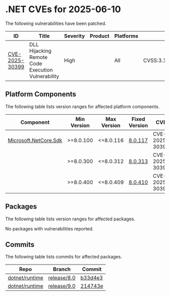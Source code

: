 # .NET CVEs for 2025-06-10

The following vulnerabilities have been patched.

| ID                | Title             | Severity      | Product       | Platforms     | CVSS                         |
| ----------------- | ----------------- | ------------- | ------------- | ------------- | ---------------------------- |
| [CVE-2025-30399][CVE-2025-30399] | DLL Hijacking Remote Code Execution Vulnerability | High |  | All | CVSS:3.1/AV:N/AC:H/PR:N/UI:R/S:U/C:H/I:H/A:H/E:U/RL:O/RC:C |


## Platform Components

The following table lists version ranges for affected platform components.

| Component     | Min Version   | Max Version | Fixed Version | CVE     | Source fix |
| ------------- | ------------- | --------- | --------- | ------------- | -------- |
| [Microsoft.NetCore.Sdk][Microsoft.NetCore.Sdk] | >=8.0.100 | <=8.0.116 | [8.0.117](https://www.nuget.org/packages/Microsoft.NetCore.Sdk/8.0.117) | CVE-2025-30399 | [d00609e][d00609e]  |
|               | >=8.0.300     | <=8.0.312 | [8.0.313](https://www.nuget.org/packages/Microsoft.NetCore.Sdk/8.0.313) | CVE-2025-30399 |  |
|               | >=8.0.400     | <=8.0.409 | [8.0.410](https://www.nuget.org/packages/Microsoft.NetCore.Sdk/8.0.410) | CVE-2025-30399 | [7892f91][7892f91]  |


## Packages

The following table lists version ranges for affected packages.

No packages with vulnerabilities reported.


## Commits

The following table lists commits for affected packages.

| Repo                        | Branch            | Commit                                                   |
| --------------------------- | ----------------- | -------------------------------------------------------- |
| [dotnet/runtime][dotnet/runtime] | [release/8.0][release/8.0] | [b33d4e3][b33d4e3]                         |
| [dotnet/runtime][dotnet/runtime] | [release/9.0][release/9.0] | [214743e][214743e]                         |



[CVE-2025-30399]: https://github.com/dotnet/announcements/issues/362
[Microsoft.NetCore.Sdk]: https://www.nuget.org/packages/Microsoft.NetCore.Sdk
[dotnet/runtime]: https://github.com/dotnet/runtime
[release/8.0]: https://github.com/dotnet/runtime/tree/release/8.0
[b33d4e3]: https://github.com/dotnet/runtime/commit/b33d4e34e1cbf993583d78fc1b64ea8400935978
[release/9.0]: https://github.com/dotnet/runtime/tree/release/9.0
[214743e]: https://github.com/dotnet/runtime/commit/214743ee2a5a25b9a3a07e3f0451da73eb4e97e2
